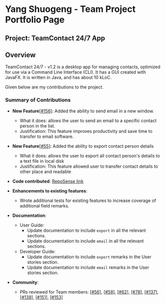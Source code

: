 # Yang Shuogeng - Team Project Portfolio Page

## Project: TeamContact 24/7 App

## Overview

TeamContact 24/7 - v1.2 is a desktop app for managing contacts, optimized for use via a Command Line Interface (CLI). It has a GUI created with JavaFX. It is written in Java, and has about 10 kLoC.

Given below are my contributions to the project.

### Summary of Contributions

* **New Feature**[[#156]](https://github.com/nus-tic4002-AY2122s2/forum/issues/156): Added the ability to send email in a new window. 
    * What it does: allows the user to send an email to a specific contact person in the list.
    * Justification: This feature improves productivity and save time to transfer to email software.

* **New Feature**[[#55]](https://github.com/nus-tic4002-AY2122s2/forum/issues/55): Added the ability to export contact person details
    * What it does: allows the user to export all contact person's details to a text file in local disk
    * Justification: This feature allowed user to transfer contact details to other place and readable

* **Code contributed**: [RepoSense link](https://nus-tic4002-ay2122s2.github.io/tp-dashboard/?search=yangshuogeng&sort=groupTitle&sortWithin=title&timeframe=commit&mergegroup=&groupSelect=groupByRepos&breakdown=true&checkedFileTypes=docs~functional-code~test-code~other&since=2022-02-11&tabOpen=true&tabType=authorship&zFR=false&tabAuthor=YangShuogeng&tabRepo=AY2122S2-TIC4002-F18-5%2Ftp2%5Bmaster%5D&authorshipIsMergeGroup=false&authorshipFileTypes=docs~functional-code~test-code~other&authorshipIsBinaryFileTypeChecked=false)

* **Enhancements to existing features**:
    * Wrote additional tests for existing features to increase coverage of additional field remarks.

* **Documentation**:
    * User Guide:
        * Update documentation to include `export` in all the relevant sections.
        * Update documentation to include `email` in all the relevant sections.
    * Developer Guide:
        * Update documentation to include `export` remarks in the User stories section.
        * Update documentation to include `email` remarks in the User stories section.

* **Community**:
    * PRs reviewed for Team members: [[#56]](https://github.com/nus-tic4002-AY2122s2/forum/issues/56), [[#58]](https://github.com/nus-tic4002-AY2122s2/forum/issues/58), [[#62]](https://github.com/nus-tic4002-AY2122s2/forum/issues/62), [[#78]](https://github.com/nus-tic4002-AY2122s2/forum/issues/78), [[#137]](https://github.com/nus-tic4002-AY2122s2/forum/issues/137), [[#138]](https://github.com/nus-tic4002-AY2122s2/forum/issues/138), [[#151]](https://github.com/nus-tic4002-AY2122s2/forum/issues/151), [[#153]](https://github.com/nus-tic4002-AY2122s2/forum/issues/153)
